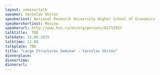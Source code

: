 ```yaml
---
layout: seminartalk
speaker: Yaroslav Shitov
speakerinst: National Research University Higher School of Economics
speakershortinst: Moscow
speakerurl: http://www.hse.ru/en/org/persons/61713553
talktitle:  TBD
talkdate: 22.06.2015
talktime: 11.00
talkplace: TBD
title: "Large Structures Seminar - Yaroslav Shitov"
dinnerplace: 
dinnertime: 
dinnerurl: 
---
```

